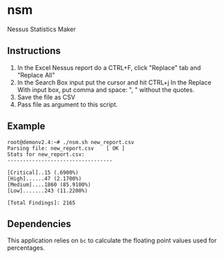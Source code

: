 # nsm
Nessus Statistics Maker
## Instructions
1. In the Excel Nessus report do a CTRL+F, click "Replace" tab and "Replace All"
2. In the Search Box input put the cursor and hit CTRL+j
  In the Replace With input box, put comma and space: ", "
  without the quotes.
3. Save the file as CSV
4. Pass file as argument to this script.
## Example
```
root@demonv2.4:~# ./nsm.sh new_report.csv
Parsing file: new_report.csv 	[ OK ]
Stats for new_report.csv:
----------------------------------

[Critical]..15 (.6900%)
[High]......47 (2.1700%)
[Medium]....1860 (85.9100%)
[Low].......243 (11.2200%)

[Total Findings]: 2165
```
## Dependencies
This application relies on ```bc``` to calculate the floating point values used for percentages.
